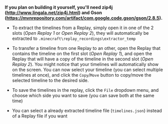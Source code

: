 **If you plan on building it yourself, you'll need zip4j (http://www.lingala.net/zip4j.html) and Gson (https://mvnrepository.com/artifact/com.google.code.gson/gson/2.8.5).**

* To extract the timelines from a Replay, simply open it in one of the 2 slots (*Open Replay 1* or *Open Replay 2*), they will automatically be extracted to `.minecraft\replay_recordings\extractor_temp`

* To transfer a timeline from one Replay to an other, open the Replay that contains the timeline on the first slot (*Open Replay 1*), and open the Replay that will have a copy of the timeline in the second slot (*Open Replay 2*).
You might notice that your timelines will automatically show on the screen. You can now select your timeline (you can select multiple timelines at once), and click the `Copy`/`Move` button to copy/move the selected timeline to the desired side.

* To save the timelines in the replay, click the `File` dropdown menu, and choose which side you want to save (you can save both at the same time)

* You can select a already extracted timeline file (`timelines.json`) instead of a Replay file if you want
